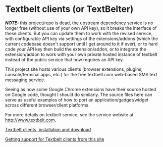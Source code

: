 Textbelt clients (or TextBelter)
=========

***NOTE:*** this project/repo is dead, the upstream dependency service is no longer free (without use of your own API key), so it breaks the interface of these clients. But you can update them to work with the revised service, with configurable API key via settings of the extensions/addons (which the current codebase doesn't support until I get around to it if ever), or to hard code your API key then build the extension/addon, or to integrate the extension/addon to work with your own private hosted instance of textbelt instead of the public service that now requires an API key.

This project site hosts various clients (browser extensions, plugins, console/terminal apps, etc.) for the free textbelt.com web-based SMS text messaging service.

Seeing as how some Google Chrome extensions have their source hosted on Google code, thought I should do similarly.
The source files here can serve as useful examples of how to port an application/gadget/widget 
across different browser/client platforms.

For more details on textbelt service, see the service website at http://www.textbelt.com.

[Textbelt clients, installation and download](https://github.com/daluu/textbelt-clients/wiki/Textbelt-clients,-installation-and-download)

[Getting support for Textbelt clients from this site](https://github.com/daluu/textbelt-clients/wiki/Getting-support-for-Textbelt-clients-from-this-site)

